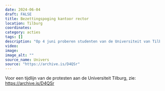 ```yaml
---
date: 2024-06-04
draft: FALSE
title: Bezettingspoging kantoor rector 
location: Tilburg
coordinates: 
category: acties
tags: []
description: "Op 4 juni proberen studenten van de Universiteit van Tilburg het kantoor van de rector magnificus te bezetten. Maar het lukt niet, de rector is er niet en de deur is op slot. "
video: 
image: 
image_alt: ""
source_name: Univers
source: "https://archive.is/D4QSr"
---
```

Voor een tijdlijn van de protesten aan de Universiteit Tilburg, zie: https://archive.is/D4QSr
